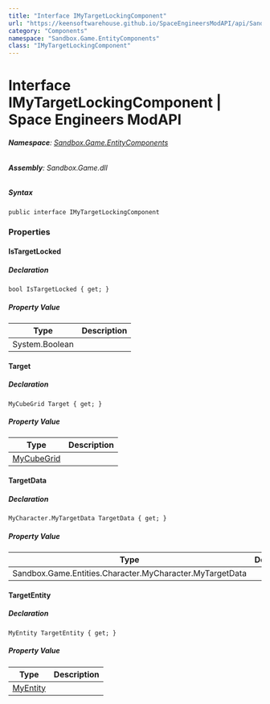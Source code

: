 ```yaml
---
title: "Interface IMyTargetLockingComponent"
url: "https://keensoftwarehouse.github.io/SpaceEngineersModAPI/api/Sandbox.Game.EntityComponents.IMyTargetLockingComponent.html"
category: "Components"
namespace: "Sandbox.Game.EntityComponents"
class: "IMyTargetLockingComponent"
---
```


# Interface IMyTargetLockingComponent | Space Engineers ModAPI

###### **Namespace**: [Sandbox.Game.EntityComponents](https://keensoftwarehouse.github.io/SpaceEngineersModAPI/api/Sandbox.Game.EntityComponents.html)

###### **Assembly**: Sandbox.Game.dll

##### Syntax

```
public interface IMyTargetLockingComponent
```

### Properties

#### IsTargetLocked

##### Declaration

```
bool IsTargetLocked { get; }
```

##### Property Value

| Type | Description |
| --- | --- |
| System.Boolean |     |

#### Target

##### Declaration

```
MyCubeGrid Target { get; }
```

##### Property Value

| Type | Description |
| --- | --- |
| [MyCubeGrid](https://keensoftwarehouse.github.io/SpaceEngineersModAPI/api/Sandbox.Game.Entities.MyCubeGrid.html) |     |

#### TargetData

##### Declaration

```
MyCharacter.MyTargetData TargetData { get; }
```

##### Property Value

| Type | Description |
| --- | --- |
| Sandbox.Game.Entities.Character.MyCharacter.MyTargetData |     |

#### TargetEntity

##### Declaration

```
MyEntity TargetEntity { get; }
```

##### Property Value

| Type | Description |
| --- | --- |
| [MyEntity](https://keensoftwarehouse.github.io/SpaceEngineersModAPI/api/VRage.Game.Entity.MyEntity.html) |     |